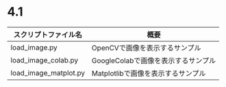 # 4.1

| スクリプトファイル名  | 概要                                | 
| --------------------- | ----------------------------------- | 
| load_image.py         | OpenCVで画像を表示するサンプル      | 
| load_image_colab.py   | GoogleColabで画像を表示するサンプル | 
| load_image_matplot.py | Matplotlibで画像を表示するサンプル  | 
